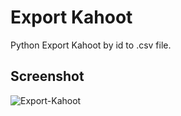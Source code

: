 # Export Kahoot
 Python Export Kahoot by id to .csv file.


## Screenshot
![Export-Kahoot](Screenshots/screen.job)
